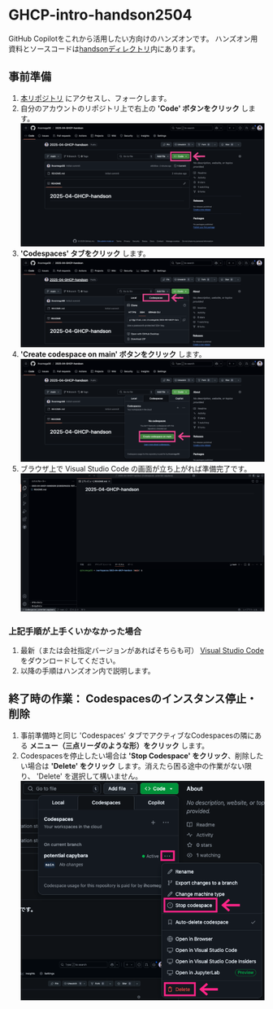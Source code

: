 # GHCP-intro-handson2504

GitHub Copilotをこれから活用したい方向けのハンズオンです。
ハンズオン用資料とソースコードは[handsonディレクトリ](https://github.com/ihcomega56/GHCP-intro-handson2504/tree/main/handson)内にあります。

## 事前準備

1. [本リポジトリ](https://github.com/ihcomega56/GHCP-intro-handson2504) にアクセスし、フォークします。
1. 自分のアカウントのリポジトリ上で右上の **'Code' ボタンをクリック** します。
    ![readme-1](images/readme-1.png)
1. **'Codespaces' タブをクリック** します。
    ![readme-2](images/readme-2.png)
1. **'Create codespace on main' ボタンをクリック** します。
    ![readme-3](images/readme-3.png)
1. ブラウザ上で Visual Studio Code の画面が立ち上がれば準備完了です。
    ![readme-4](images/readme-4.png)

### 上記手順が上手くいかなかった場合

1. 最新（または会社指定バージョンがあればそちらも可） [Visual Studio Code](https://code.visualstudio.com/download) をダウンロードしてください。
1. 以降の手順はハンズオン内で説明します。

## 終了時の作業： Codespacesのインスタンス停止・削除

1. 事前準備時と同じ 'Codespaces' タブでアクティブなCodespacesの隣にある **メニュー（三点リーダのような形）をクリック** します。
1. Codespacesを停止したい場合は **'Stop Codespace' をクリック**、削除したい場合は **'Delete' をクリック** します。消えたら困る途中の作業がない限り、 'Delete' を選択して構いません。
    ![readme-5](images/readme-5.png)
